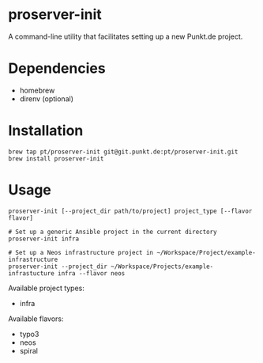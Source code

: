 # proserver-init
A command-line utility that facilitates setting up a new Punkt.de project.

# Dependencies
* homebrew
* direnv (optional)

# Installation
```
brew tap pt/proserver-init git@git.punkt.de:pt/proserver-init.git
brew install proserver-init
```

# Usage
```
proserver-init [--project_dir path/to/project] project_type [--flavor flavor]

# Set up a generic Ansible project in the current directory
proserver-init infra

# Set up a Neos infrastructure project in ~/Workspace/Project/example-infrastructure
proserver-init --project_dir ~/Workspace/Projects/example-infrastucture infra --flavor neos
```

Available project types:
* infra

Available flavors:
* typo3
* neos
* spiral

